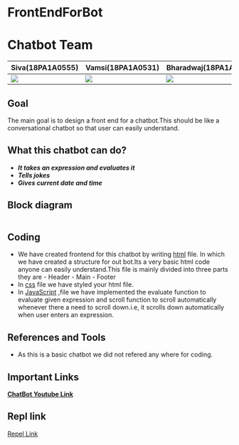 # FrontEndForBot

# Chatbot Team
|**Siva(18PA1A0555)**|**Vamsi(18PA1A0531)**|**Bharadwaj(18PA1A0540)**|
|---|---|---|
![](http://learncodeonline.in/mascot.png)   |  ![](http://learncodeonline.in/mascot.png)|  ![](http://learncodeonline.in/mascot.png)  |

## Goal
The main goal is to design a front end for a chatbot.This should be like a conversational chatbot so that user can easily understand.

## What this chatbot can do?
- ***It takes an expression and evaluates it*** 
- ***Tells jokes***
- ***Gives current date and time***

## Block diagram
![]()

## Coding
- We have created frontend for  this chatbot by writing  [html](https://github.com/Vamsi-027/FrontEndForBot/blob/main/index.html) file. In which we have created a structure for out bot.Its a very basic html code anyone can easily understand.This file is mainly divided into three parts they are
        - Header
        - Main
        - Footer
- In [css](https://github.com/Vamsi-027/FrontEndForBot/blob/main/style.css) file we have styled your html file.
- In [JavaScript](https://github.com/Vamsi-027/FrontEndForBot/blob/main/script.js) ,file we have implemented the evaluate function to evaluate given expression and scroll function to scroll automatically whenever there a need to scroll down.i.e, it scrolls down automatically when user enters an expression.
    

## References and Tools
- As this is a basic chatbot we did not refered any where for coding.


## Important Links
[**ChatBot Youtube Link**]()


## Repl link
[Repel Link](https://repl.it/@VamsiCheruku/WEEK2#script.js)

